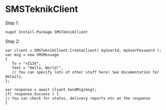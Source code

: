 # SMSTeknikClient



Step 1: 

`nuget Install-Package SMSTeknikClient`


Step 2: 

```
var client = SMSTeknikClient.CreateClient( myUserId, myUserPassword ); 
var msg = new SMSMessage 
{
   To = "+2134", 
   Text = "Hello, World!",
   // You can specify lots of other stuff here! See documentation for details. 
}; 

var response = await client.SendMsg(msg); 
if( response.Success ) {
// You can check for status, delivery reports etc on the response
}

